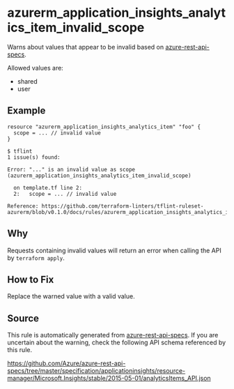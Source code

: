 <!--- This file generated by `tools/apispec-rule-gen/main.go`. DO NOT EDIT --->

# azurerm_application_insights_analytics_item_invalid_scope

Warns about values that appear to be invalid based on [azure-rest-api-specs](https://github.com/Azure/azure-rest-api-specs).

Allowed values are:
- shared
- user

## Example

```hcl
resource "azurerm_application_insights_analytics_item" "foo" {
  scope = ... // invalid value
}
```

```
$ tflint
1 issue(s) found:

Error: "..." is an invalid value as scope (azurerm_application_insights_analytics_item_invalid_scope)

  on template.tf line 2:
  2:   scope = ... // invalid value

Reference: https://github.com/terraform-linters/tflint-ruleset-azurerm/blob/v0.1.0/docs/rules/azurerm_application_insights_analytics_item_invalid_scope.md

```

## Why

Requests containing invalid values will return an error when calling the API by `terraform apply`.

## How to Fix

Replace the warned value with a valid value.

## Source

This rule is automatically generated from [azure-rest-api-specs](https://github.com/Azure/azure-rest-api-specs). If you are uncertain about the warning, check the following API schema referenced by this rule.

https://github.com/Azure/azure-rest-api-specs/tree/master/specification/applicationinsights/resource-manager/Microsoft.Insights/stable/2015-05-01/analyticsItems_API.json
